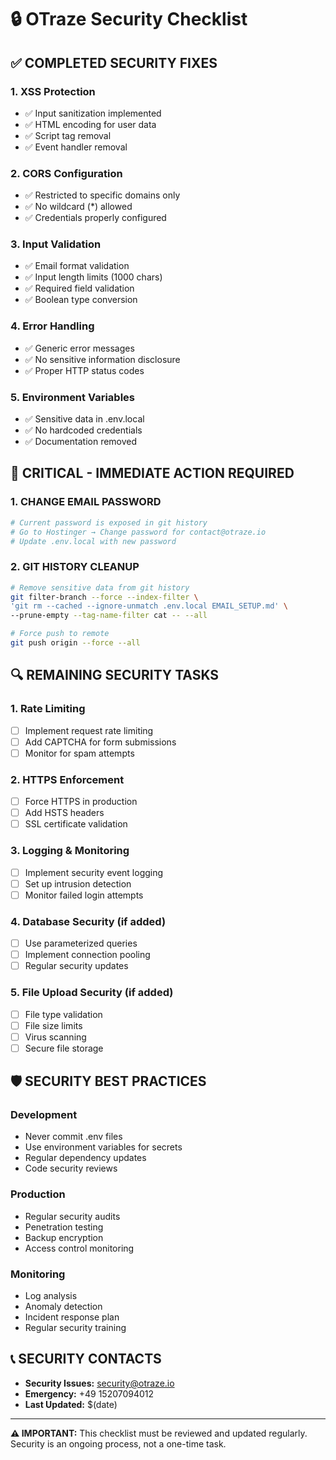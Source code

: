 # 🔒 OTraze Security Checklist

## ✅ COMPLETED SECURITY FIXES

### 1. XSS Protection
- ✅ Input sanitization implemented
- ✅ HTML encoding for user data
- ✅ Script tag removal
- ✅ Event handler removal

### 2. CORS Configuration
- ✅ Restricted to specific domains only
- ✅ No wildcard (*) allowed
- ✅ Credentials properly configured

### 3. Input Validation
- ✅ Email format validation
- ✅ Input length limits (1000 chars)
- ✅ Required field validation
- ✅ Boolean type conversion

### 4. Error Handling
- ✅ Generic error messages
- ✅ No sensitive information disclosure
- ✅ Proper HTTP status codes

### 5. Environment Variables
- ✅ Sensitive data in .env.local
- ✅ No hardcoded credentials
- ✅ Documentation removed

## 🚨 CRITICAL - IMMEDIATE ACTION REQUIRED

### 1. CHANGE EMAIL PASSWORD
```bash
# Current password is exposed in git history
# Go to Hostinger → Change password for contact@otraze.io
# Update .env.local with new password
```

### 2. GIT HISTORY CLEANUP
```bash
# Remove sensitive data from git history
git filter-branch --force --index-filter \
'git rm --cached --ignore-unmatch .env.local EMAIL_SETUP.md' \
--prune-empty --tag-name-filter cat -- --all

# Force push to remote
git push origin --force --all
```

## 🔍 REMAINING SECURITY TASKS

### 1. Rate Limiting
- [ ] Implement request rate limiting
- [ ] Add CAPTCHA for form submissions
- [ ] Monitor for spam attempts

### 2. HTTPS Enforcement
- [ ] Force HTTPS in production
- [ ] Add HSTS headers
- [ ] SSL certificate validation

### 3. Logging & Monitoring
- [ ] Implement security event logging
- [ ] Set up intrusion detection
- [ ] Monitor failed login attempts

### 4. Database Security (if added)
- [ ] Use parameterized queries
- [ ] Implement connection pooling
- [ ] Regular security updates

### 5. File Upload Security (if added)
- [ ] File type validation
- [ ] File size limits
- [ ] Virus scanning
- [ ] Secure file storage

## 🛡️ SECURITY BEST PRACTICES

### Development
- Never commit .env files
- Use environment variables for secrets
- Regular dependency updates
- Code security reviews

### Production
- Regular security audits
- Penetration testing
- Backup encryption
- Access control monitoring

### Monitoring
- Log analysis
- Anomaly detection
- Incident response plan
- Regular security training

## 📞 SECURITY CONTACTS

- **Security Issues:** security@otraze.io
- **Emergency:** +49 15207094012
- **Last Updated:** $(date)

---

**⚠️ IMPORTANT:** This checklist must be reviewed and updated regularly. Security is an ongoing process, not a one-time task.
